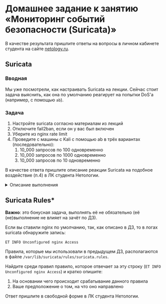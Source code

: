 # Домашнее задание к занятию «Мониторинг событий безопасности (Suricata)»

В качестве результата пришлите ответы на вопросы в личном кабинете студента на сайте [netology.ru](https://netology.ru).

## Suricata

### Вводная

Мы уже посмотрели, как настраивать Suricata на лекции. Сейчас стоит задача выяснить, как она по умолчанию реагирует на попытки DoS'а (например, с помощью `ab`).

### Задача

1. Настройте suricata согласно материалам из лекций
1. Отключите fail2ban, если он у вас был включен
1. Уберите из nginx rate limit
1. Проведите с машины с Kali с помощью ab в трёх вариантах (последовательно):
    1. 10_000 запросов по 100 одновременно
    1. 10_000 запросов по 1000 одновременно
    1. 10_000 запросов по 10 одновременно

В качестве ответа пришлите описание реакции Suricata на подобное воздействие (п.4) в ЛК студента Нетологии.

<details>
<summary>Описание выполнения</summary>

У вас должно быть две виртуальные машины:
* Ubuntu с nginx (10.0.0.1)
* Kali (10.0.0.2)

У вас уже должен быть настроенный nginx, если вдруг так случилось, что его нет, то вернуться [к соответствующему уроку](../10_internet).

#### Ubuntu

1\. Удостоверяетесь, что сервис nginx запущен, порт 80 открыт.

2\. Если вы не устанавливали nginx, то:
```shell script
sudo apt update
sudo apt install nginx
```

3\. Редактируете конфигурацию `sudo mcedit /etc/nginx/sites-enabled/default`, чтобы она выглядела следующим образом:

![](pic/nolimit.png)

4\. Сохраняете изменения

5\. Проверяете корректность конфигурации `sudo nginx -t`

6\. Применяете конфигурацию `sudo nginx -s reload`

7\. Отключаете fail2ban с помощью команды `sudo systemctl stop fail2ban` (чтобы отключить полностью и он не запускался после перезагрузки машины, нужно дополнительно ввести команду `sudo systemctl disable fail2ban`)

8\. Устанавливаете suricata с помощью следующих команд:

```shell script
sudo apt install software-properties-common
sudo add-apt-repository ppa:oisf/suricata-stable
sudo apt update
sudo apt install suricata
sudo suricata-update
```

Примечание*: suricata-update скачивает набор правил от [ET Labs](https://rules.emergingthreats.net).

9\. Проверяете, что сервис запустился после установки

```shell script
sudo systemctl status suricata
```

10\. Меняете значение `EXTERNAL_NET` в `/etc/suricata/suricata.yaml` на `"any"`:

![](pic/suricata.png)

11\. Перезапускаете suricata:

```shell script
sudo systemctl restart suricata
```

12\. Смотрим доступные сетевые интерфейсы:

```shell script
ip addr show
```

Выбираем тот, на который у вас настроен ip 10.0.0.1 (в примере `enp0s8`):

![](pic/ipaddr.png)

13\. Запускаем suricata на выбранном интерфейсе:

```shell script
sudo suricata -c /etc/suricata/suricata.yaml -i enp0s8
```

14\. В другой консоли запускаете просмотр лога:

```shell script
sudo tail -f /var/log/suricata/fast.log
```

Полностью посмотреть лог вы можете с помощью уже знакомых вам инструментов, например, `sudo mcedit /var/log/suricata/fast.log` (хотя более правильным будет просмотр с помощью специальных pager'ов `sudo less /var/log/suricata/fast.log`, выход из которых осуществляется с помощью клавиши `q`).

#### Kali

Для генерации запросов мы будем использовать утилиту [Apache Benchmarks](https://httpd.apache.org/docs/2.4/programs/ab.html).

```shell script
ab --help
```

Если у вас выводится сообщение о том, что программа не найдена (`bash: ab command not found`), то установите её:
```shell script
sudo apt update
sudo apt install ab
```

Далее делаем 10_000 запросов по 100 одновременно:
```shell script
ab -n 10000 -c 100 http://netology.local
``` 

Далее делаем 10_000 запросов по 1000 одновременно:
```shell script
ab -n 10000 -c 1000 http://netology.local
``` 

Далее делаем 10_000 запросов по 10 одновременно:
```shell script
ab -n 10000 -c 10 http://netology.local
``` 

Опишите поведение suricata (сообщения, появляющиеся в log-файле) после:
1. 10_000 запросов по 100
1. 10_000 запросов по 1000
1. 10_000 запросов по 10

Ответ пришлите в свободной форме в ЛК студента Нетологии.

</details>

## Suricata Rules*

**Важно**: это бонусная задача, выполнять её не обязательно (её (не)выполнение не влияет на зачёт по ДЗ).

Если вы ставили nginx по умолчанию, так, как описано в ДЗ, то в логах suricata обнаружите запись:
```text
ET INFO Unconfigured nginx Access
```

Правила, которые мы использовали в предыдущем ДЗ, располагаются в файле `/var/lib/suricata/rules/suricata.rules`.

Найдите среди правил правило, которое отвечает за эту строку (`ET INFO Unconfigured nginx Access`) и кратко опишите:
1. На основании чего происходит срабатывание данного правила
1. Ваше предположение о том, на что оно направлено

Ответ пришлите в свободной форме в ЛК студента Нетологии.
